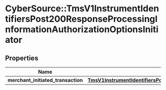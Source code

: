 # CyberSource::TmsV1InstrumentIdentifiersPost200ResponseProcessingInformationAuthorizationOptionsInitiator

## Properties
Name | Type | Description | Notes
------------ | ------------- | ------------- | -------------
**merchant_initiated_transaction** | [**TmsV1InstrumentIdentifiersPost200ResponseProcessingInformationAuthorizationOptionsInitiatorMerchantInitiatedTransaction**](TmsV1InstrumentIdentifiersPost200ResponseProcessingInformationAuthorizationOptionsInitiatorMerchantInitiatedTransaction.md) |  | [optional] 


